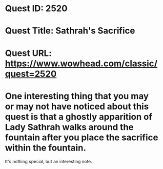 # Quest ID: 2520
# Quest Title: Sathrah's Sacrifice
# Quest URL: https://www.wowhead.com/classic/quest=2520
# One interesting thing that you may or may not have noticed about this quest is that a ghostly apparition of Lady Sathrah walks around the fountain after you place the sacrifice within the fountain.

It's nothing special, but an interesting note.